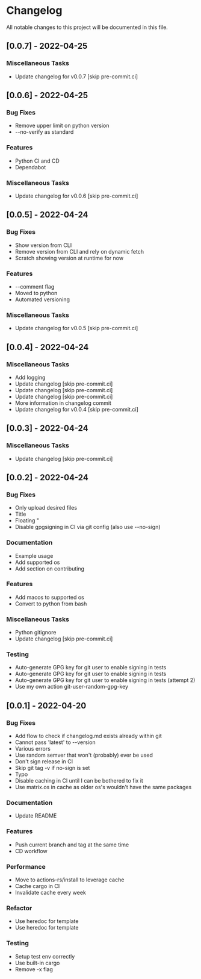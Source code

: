 # Changelog

All notable changes to this project will be documented in this file.

## [0.0.7] - 2022-04-25

### Miscellaneous Tasks

- Update changelog for v0.0.7 [skip pre-commit.ci]

## [0.0.6] - 2022-04-25

### Bug Fixes

- Remove upper limit on python version
- --no-verify as standard

### Features

- Python CI  and CD
- Dependabot

### Miscellaneous Tasks

- Update changelog for v0.0.6 [skip pre-commit.ci]

## [0.0.5] - 2022-04-24

### Bug Fixes

- Show version from CLI
- Remove version from CLI and rely on dynamic fetch
- Scratch showing version at runtime for now

### Features

- --comment flag
- Moved to python
- Automated versioning

### Miscellaneous Tasks

- Update changelog for v0.0.5 [skip pre-commit.ci]

## [0.0.4] - 2022-04-24

### Miscellaneous Tasks

- Add logging
- Update changelog [skip pre-commit.ci]
- Update changelog [skip pre-commit.ci]
- Update changelog [skip pre-commit.ci]
- More information in changelog commit
- Update changelog for v0.0.4 [skip pre-commit.ci]

## [0.0.3] - 2022-04-24

### Miscellaneous Tasks

- Update changelog [skip pre-commit.ci]

## [0.0.2] - 2022-04-24

### Bug Fixes

- Only upload desired files
- Title
- Floating "
- Disable gpgsigning in CI via git config (also use --no-sign)

### Documentation

- Example usage
- Add supported os
- Add section on contributing

### Features

- Add macos to supported os
- Convert to python from bash

### Miscellaneous Tasks

- Python gitignore
- Update changelog [skip pre-commit.ci]

### Testing

- Auto-generate  GPG key for git user to enable signing in tests
- Auto-generate  GPG key for git user to enable signing in tests
- Auto-generate  GPG key for git user to enable signing in tests (attempt 2)
- Use my own action git-user-random-gpg-key

## [0.0.1] - 2022-04-20

### Bug Fixes

- Add flow to check if changelog.md exists already within git
- Cannot pass 'latest' to --version
- Various errors
- Use random semver that won't (probably) ever be used
- Don't sign release in CI
- Skip git tag -v if no-sign is set
- Typo
- Disable caching in CI until I can be bothered to fix it
- Use matrix.os in cache as older os's wouldn't have the same packages

### Documentation

- Update README

### Features

- Push current branch and tag at the same time
- CD workflow

### Performance

- Move to actions-rs/install to leverage cache
- Cache cargo in CI
- Invalidate cache every week

### Refactor

- Use heredoc for template
- Use heredoc for template

### Testing

- Setup test env correctly
- Use built-in cargo
- Remove -x flag

<!-- generated by git-cliff -->

